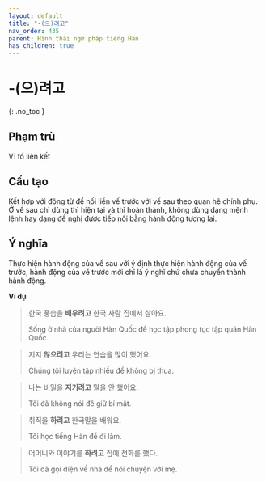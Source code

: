 ```yaml
---
layout: default
title: "-(으)려고"
nav_order: 435
parent: Hình thái ngữ pháp tiếng Hàn
has_children: true
---
```


# -(으)려고
{: .no_toc }

## Phạm trù

Vĩ tố liên kết

## Cấu tạo

Kết hợp với động từ để nối liền vế trước với vế sau theo quan hệ chính phụ. Ở vế sau chỉ dùng thì hiện tại và thì hoàn thành, không dùng dạng mệnh lệnh hay dạng đề nghị được tiếp nối bằng hành động tương lai.

## Ý nghĩa

Thực hiện hành động của vế sau với ý định thực hiện hành động của vế trước, hành động của vế trước mới chỉ là ý nghĩ chứ chưa chuyển thành hành động.

**Ví dụ**

> 한국 풍습을 **배우려고** 한국 사람 집에서 살아요.
>
> Sống ở nhà của người Hàn Quốc để học tập phong tục tập quán Hàn Quốc.

> 지지 **않으려고** 우리는 연습을 많이 했어요.
>
> Chúng tôi luyện tập nhiều để không bị thua.

> 나는 비밀을 **지키려고** 말을 안 했어요.
>
> Tôi đã không nói để giữ bí mật.

> 취직을 **하려고** 한국말을 배워요.
>
> Tôi học tiếng Hàn để đi làm.

> 어머니와 이야기를 **하려고** 집에 전화를 했다.
>
> Tôi đã gọi điện về nhà để nói chuyện với mẹ.